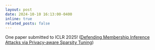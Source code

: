 ```yaml
---
layout: post
date: 2024-10-10 16:13:00-0400
inline: true
related_posts: false
---
```


One paper submitted to ICLR 2025! ([Defending Membership Inference Attacks via Privacy-aware Sparsity Tuning](https://arxiv.org/abs/2410.06814))